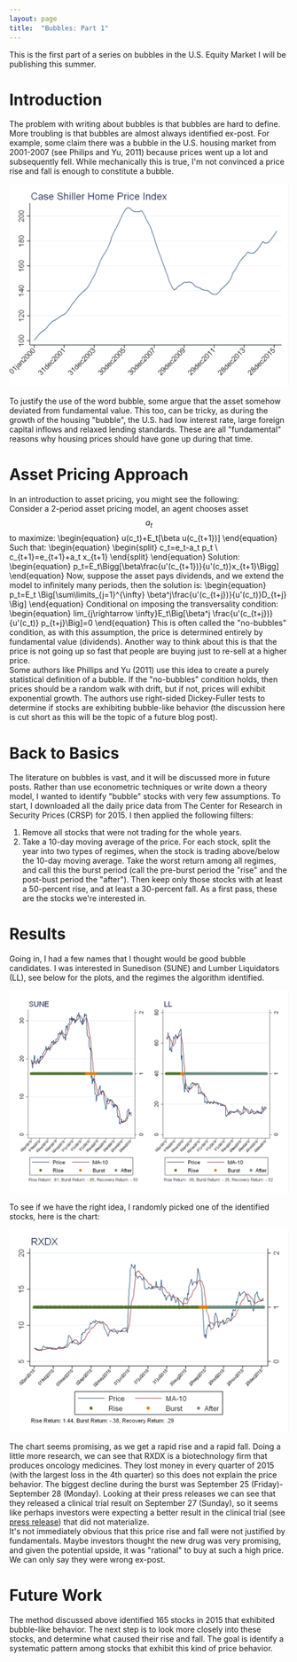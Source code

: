 ```yaml
---
layout: page
title:  "Bubbles: Part 1"
---
```


This is the first part of a series on bubbles in the U.S. Equity Market I will be publishing this summer.

# Introduction

The problem with writing about bubbles is that bubbles are hard to define. More troubling is that bubbles are almost always identified ex-post. For example, some claim there was a bubble in the U.S. housing market from 2001-2007 (see Philips and Yu, 2011) because prices went up a lot and subsequently fell. While mechanically this is true, I'm not convinced a price rise and fall is enough to constitute a bubble. <br />

![Case Shiller Index](/Post_Images/6_15_2016/Case_Shiller.png)

To justify the use of the word bubble, some argue that the asset somehow deviated from fundamental value. This too, can be tricky, as during the growth of the housing "bubble", the U.S. had low interest rate, large foreign capital inflows and relaxed lending standards. These are all "fundamental" reasons why housing prices should have gone up during that time.

# Asset Pricing Approach

In an introduction to asset pricing, you might see the following: <br />
Consider a 2-period asset pricing model, an agent chooses asset $$a_t$$ to maximize:
\begin{equation}
u(c_t)+E_t[\beta u(c_{t+1})]
\end{equation}
Such that:
\begin{equation}
\begin{split}
c_t=e_t-a_t p_t \\
c_{t+1}=e_{t+1}+a_t x_{t+1}
\end{split}
\end{equation}
Solution:
\begin{equation}
p_t=E_t\Bigg[\beta\frac{u'(c_{t+1})}{u'(c_t)}x_{t+1}\Bigg]
\end{equation}
Now, suppose the asset pays dividends, and we extend the model to infinitely many periods, then the solution is:
\begin{equation}
p_t=E_t \Big[\sum\limits_{j=1}^{\infty} \beta^j\frac{u'(c_{t+j})}{u'(c_t)}D_{t+j} \Big]
\end{equation}
Conditional on imposing the transversality condition:
\begin{equation}
lim_{j\rightarrow \infty}E_t\Big[\beta^j \frac{u'(c_{t+j})}{u'(c_t)} p_{t+j}\Big]=0
\end{equation}
This is often called the "no-bubbles" condition, as with this assumption, the price is determined entirely by fundamental value (dividends). Another way to think about this is that the price is not going up so fast that people are buying just to re-sell at a higher price. <br />
Some authors like Phillips and Yu (2011) use this idea to create a purely statistical definition of a bubble. If the "no-bubbles" condition holds, then prices should be a random walk with drift, but if not, prices will exhibit exponential growth. The authors use right-sided Dickey-Fuller tests to determine if stocks are exhibiting bubble-like behavior (the discussion here is cut short as this will be the topic of a future blog post).

# Back to Basics

The literature on bubbles is vast, and it will be discussed more in future posts. Rather than use econometric techniques or write down a theory model, I wanted to identify "bubble" stocks with very few assumptions. To start, I downloaded all the daily price data from The Center for Research in Security Prices (CRSP) for 2015. I then applied the following filters: <br />
1) Remove all stocks that were not trading for the whole years. <br />
2) Take a 10-day moving average of the price. For each stock, split the year into two types of regimes, when the stock is trading above/below the 10-day moving average. Take the worst return among all regimes, and call this the burst period (call the pre-burst period the "rise" and the post-bust period the "after"). Then keep only those stocks with at least a 50-percent rise, and at least a 30-percent fall.
As a first pass, these are the stocks we're interested in.

# Results

Going in, I had a few names that I thought would be good bubble candidates. I was interested in Sunedison (SUNE) and Lumber Liquidators (LL), see below for the plots, and the regimes the algorithm identified. <br />

![SUNE and LL](/Post_Images/6_15_2016/Bubbles.png)

To see if we have the right idea, I randomly picked one of the identified stocks, here is the chart: <br />

![RXDX](/Post_Images/6_15_2016/RXDX.png)

The chart seems promising, as we get a rapid rise and a rapid fall. Doing a little more research, we can see that RXDX is a biotechnology firm that produces oncology medicines. They lost money in every quarter of 2015 (with the largest loss in the 4th quarter) so this does not explain the price behavior. The biggest decline during the burst was September 25 (Friday)-September 28 (Monday). Looking at their press releases we can see that they released a clinical trial result on September 27 (Sunday), so it seems like perhaps investors were expecting a better result in the clinical trial (see <a href="http://investor.ignyta.com/releasedetail.cfm?ReleaseID=933271" title="ignyta">press release</a>) that did not materialize. <br />
It's not immediately obvious that this price rise and fall were not justified by fundamentals. Maybe investors thought the new drug was very promising, and given the potential upside, it was "rational" to buy at such a high price. We can only say they were wrong ex-post.

# Future Work

The method discussed above identified 165 stocks in 2015 that exhibited bubble-like behavior. The next step is to look more closely into these stocks, and determine what caused their rise and fall. The goal is identify a systematic pattern among stocks that exhibit this kind of price behavior.
